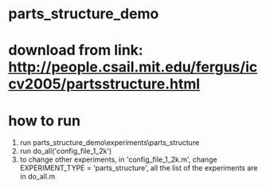 # parts_structure_demo

# download from link: http://people.csail.mit.edu/fergus/iccv2005/partsstructure.html

# how to run
1. run parts_structure_demo\experiments\parts_structure
2. run do_all('config_file_1_2k')
3. to change other experiments, in 'config_file_1_2k.m', change EXPERIMENT_TYPE = 'parts_structure', all the list of the experiments are in do_all.m
